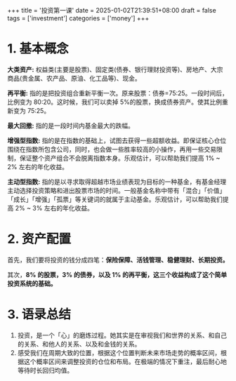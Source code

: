 +++
title = '投资第一课'
date = 2025-01-02T21:39:51+08:00
draft = false
tags = ['investment']
categories = ['money']
+++

# 1. 基本概念

**大类资产:** 权益类(主要是股票)、固定类(债券、银行理财投资等)、房地产、大宗商品(贵金属、农产品、原油、化工品等)、现金。

**再平衡:** 指的是把投资组合重新平衡一次。原来股票：债券=75:25。一段时间后，比例变为 80:20。这时候，我们可以卖掉 5%的股票，换成债券资产。使其比例重新变为 75:25。

**最大回撤:** 指的是一段时间内基金最大的跌幅。

**增强型指数:** 指的是在指数的基础上，试图去获得一些超额收益。即保证核心仓位围绕在指数所包含公司，同时，也会做一些胜率较高的小操作，再用一些交易限制，保证整个资产组合不会脱离指数本身。乐观估计，可以帮助我们提高 1% ~ 2% 左右的年化收益。

**主动型指数:** 指的是以寻求取得超越市场业绩表现为目标的一种基金，有基金经理主动选择投资策略和进出股票市场的时间。一般基金名称中带有「混合」「价值」「成长」「增强」「孤票」等关键词的就属于主动基金。乐观估计，可以帮助我们提高 2% ~ 3% 左右的年化收益。

# 2. 资产配置

首先，我们要将投资的钱分成四笔：**保险保障、活钱管理、稳健理财、长期投资。**

其次，**8% 的股票，3% 的债券，以及 1% 的再平衡，这三个收益构成了这个简单投资系统的基础。**

# 3. 语录总结

1. 投资，是一个「心」的磨炼过程。她其实是在审视我们和世界的关系、和自己的关系、和他人的关系、以及和金钱的关系。
2. 感受我们在周期大致的位置，根据这个位置判断未来市场走势的概率区间，根据这个概率区间来调整投资的仓位和布局。在极端的情况下重注，最后耐心地等待时长回归均值。

